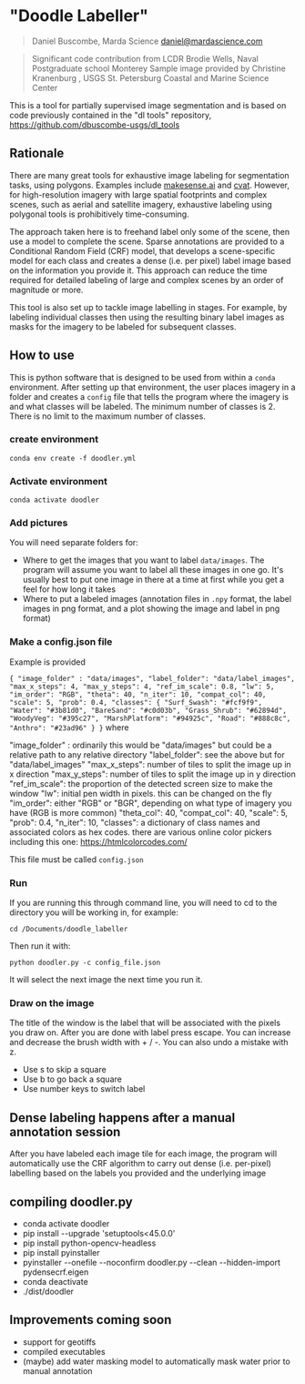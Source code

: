 # "Doodle Labeller"

> Daniel Buscombe, Marda Science daniel@mardascience.com

> Significant code contribution from LCDR Brodie Wells, Naval Postgraduate school Monterey
> Sample image provided by Christine Kranenburg , USGS St. Petersburg Coastal and Marine Science Center

This is a tool for partially supervised image segmentation and is based on code previously contained in the "dl tools" repository, https://github.com/dbuscombe-usgs/dl_tools

## Rationale
There are many great tools for exhaustive image labeling for segmentation tasks, using polygons. Examples include [makesense.ai](www.makesense.ai) and [cvat](https://cvat.org). However, for high-resolution imagery with large spatial footprints and complex scenes, such as aerial and satellite imagery, exhaustive labeling using polygonal tools is prohibitively time-consuming.

The approach taken here is to freehand label only some of the scene, then use a model to complete the scene. Sparse annotations are provided to a Conditional Random Field (CRF) model, that develops a scene-specific model for each class and creates a dense (i.e. per pixel) label image based on the information you provide it. This approach can reduce the time required for detailed labeling of large and complex scenes by an order of magnitude or more.

This tool is also set up to tackle image labelling in stages. For example, by labeling individual classes then using the resulting binary label images as masks for the imagery to be labeled for subsequent classes.

## How to use

This is python software that is designed to be used from within a `conda` environment. After setting up that environment, the user places imagery in a folder and creates a `config` file that tells the program where the imagery is and what classes will be labeled. The minimum number of classes is 2. There is no limit to the maximum number of classes.

### create environment
```
conda env create -f doodler.yml
```

### Activate environment
```
conda activate doodler
```

### Add pictures
You will need separate folders for:
* Where to get the images that you want to label `data/images`. The program will assume you want to label all these images in one go. It's usually best to put one image in there at a time at first while you get a feel for how long it takes
* Where to put a labeled images (annotation files in `.npy` format, the label images in png format, and a plot showing the image and label in png format)

### Make a config.json file
Example is provided

`
{
  "image_folder" : "data/images",
  "label_folder": "data/label_images",
  "max_x_steps": 4,
  "max_y_steps": 4,
  "ref_im_scale": 0.8,
  "lw": 5,
  "im_order": "RGB",
  "theta": 40,
  "n_iter": 10,
  "compat_col": 40,
  "scale": 5,
  "prob": 0.4,
  "classes": {
   "Surf_Swash": "#fcf9f9",
   "Water": "#3b81d0",
   "BareSand": "#c0d03b",
   "Grass_Shrub": "#62894d",
   "WoodyVeg": "#395c27",
   "MarshPlatform": "#94925c",
   "Road": "#888c8c",
   "Anthro": "#23ad96"
 }
}
`
where

"image_folder" : ordinarily this would be "data/images" but could be a relative path to any relative directory
"label_folder": see the above but for "data/label_images"
"max_x_steps": number of tiles to split the image up in x direction
"max_y_steps": number of tiles to split the image up in y direction
"ref_im_scale": the proportion of the detected screen size to make the window
"lw": initial pen width in pixels. this can be changed on the fly
"im_order": either "RGB" or "BGR", depending on what type of imagery you have (RGB is more common)
"theta_col": 40,
"compat_col": 40,
"scale": 5,
"prob": 0.4,
"n_iter": 10,
"classes": a dictionary of class names and associated colors as hex codes. there are various online color pickers including this one: https://htmlcolorcodes.com/

This file must be called `config.json`

### Run
If you are running this through command line, you will need to cd to the
directory you will be working in, for example:

```
cd /Documents/doodle_labeller
```

Then run it with:

```
python doodler.py -c config_file.json
```

It will select the next image the next time you run it.

### Draw on the image
The title of the window is the label that will be associated with the pixels
you draw on. After you are done with label press escape. You can increase and
decrease the brush width with + / -. You can also undo a mistake with z.

* Use s to skip a square
* Use b to go back a square
* Use number keys to switch label

## Dense labeling happens after a manual annotation session
After you have labeled each image tile for each image, the program will automatically use the CRF algorithm to
carry out dense (i.e. per-pixel) labelling based on the labels you provided and the underlying image


## compiling doodler.py
- conda activate doodler
- pip install --upgrade 'setuptools<45.0.0'
- pip install python-opencv-headless
- pip install pyinstaller
- pyinstaller --onefile --noconfirm doodler.py --clean --hidden-import pydensecrf.eigen
- conda deactivate
- ./dist/doodler

## Improvements coming soon
* support for geotiffs
* compiled executables
* (maybe) add water masking model to automatically mask water prior to manual annotation
